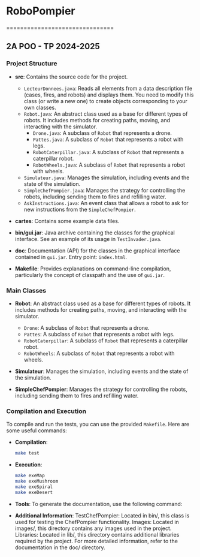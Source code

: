 # RoboPompier
===============================

## 2A POO - TP 2024-2025

### Project Structure

- **src**: Contains the source code for the project.
  - `LecteurDonnees.java`: Reads all elements from a data description file (cases, fires, and robots) and displays them. You need to modify this class (or write a new one) to create objects corresponding to your own classes.
  - `Robot.java`: An abstract class used as a base for different types of robots. It includes methods for creating paths, moving, and interacting with the simulator.
    - `Drone.java`: A subclass of `Robot` that represents a drone.
    - `Pattes.java`: A subclass of `Robot` that represents a robot with legs.
    - `RobotCaterpillar.java`: A subclass of `Robot` that represents a caterpillar robot.
    - `RobotWheels.java`: A subclass of `Robot` that represents a robot with wheels.
  - `Simulateur.java`: Manages the simulation, including events and the state of the simulation.
  - `SimpleChefPompier.java`: Manages the strategy for controlling the robots, including sending them to fires and refilling water.
  - `AskInstructions.java`: An event class that allows a robot to ask for new instructions from the `SimpleChefPompier`.

- **cartes**: Contains some example data files.

- **bin/gui.jar**: Java archive containing the classes for the graphical interface. See an example of its usage in `TestInvader.java`.

- **doc**: Documentation (API) for the classes in the graphical interface contained in `gui.jar`. Entry point: `index.html`.

- **Makefile**: Provides explanations on command-line compilation, particularly the concept of classpath and the use of `gui.jar`.

### Main Classes

- **Robot**: An abstract class used as a base for different types of robots. It includes methods for creating paths, moving, and interacting with the simulator.
  - `Drone`: A subclass of `Robot` that represents a drone.
  - `Pattes`: A subclass of `Robot` that represents a robot with legs.
  - `RobotCaterpillar`: A subclass of `Robot` that represents a caterpillar robot.
  - `RobotWheels`: A subclass of `Robot` that represents a robot with wheels.

- **Simulateur**: Manages the simulation, including events and the state of the simulation.

- **SimpleChefPompier**: Manages the strategy for controlling the robots, including sending them to fires and refilling water.


### Compilation and Execution

To compile and run the tests, you can use the provided `Makefile`. Here are some useful commands:

- **Compilation**:
  ```sh
  make test

- **Execution**:
  ```sh
  make exeMap
  make exeMushroom
  make exeSpiral
  make exeDesert

- **Tools**:
To generate the documentation, use the following command:

- **Additional Information**:
TestChefPompier: Located in bin/, this class is used for testing the ChefPompier functionality.
Images: Located in images/, this directory contains any images used in the project.
Libraries: Located in lib/, this directory contains additional libraries required by the project.
For more detailed information, refer to the documentation in the doc/ directory.